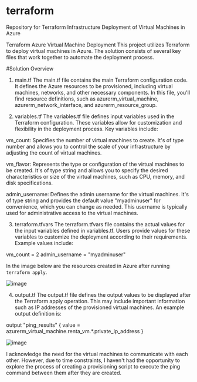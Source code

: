 # terraform
Repository for Terraform Infrastructure Deployment of Virtual Machines in Azure

Terraform Azure Virtual Machine Deployment
This project utilizes Terraform to deploy virtual machines in Azure. The solution consists of several key files that work together to automate the deployment process.

#Solution Overview
1. main.tf
The main.tf file contains the main Terraform configuration code. It defines the Azure resources to be provisioned, including virtual machines, networks, and other necessary components. In this file, you'll find resource definitions, such as azurerm_virtual_machine, azurerm_network_interface, and azurerm_resource_group.

2. variables.tf
The variables.tf file defines input variables used in the Terraform configuration. These variables allow for customization and flexibility in the deployment process. Key variables include:

vm_count: Specifies the number of virtual machines to create. It's of type number and allows you to control the scale of your infrastructure by adjusting the count of virtual machines.

vm_flavor: Represents the type or configuration of the virtual machines to be created. It's of type string and allows you to specify the desired characteristics or size of the virtual machines, such as CPU, memory, and disk specifications.

admin_username: Defines the admin username for the virtual machines. It's of type string and provides the default value "myadminuser" for convenience, which you can change as needed. This username is typically used for administrative access to the virtual machines.

3. terraform.tfvars
The terraform.tfvars file contains the actual values for the input variables defined in variables.tf. Users provide values for these variables to customize the deployment according to their requirements. Example values include:

vm_count = 2
admin_username = "myadminuser"

In the image below are the resources created in Azure after running `terraform apply`.

![image](https://github.com/MariusRenta/terraform/assets/40556232/78e9f203-c94d-417a-bc11-2bed4c3959cd)



4. output.tf
The output.tf file defines the output values to be displayed after the Terraform apply operation. This may include important information such as IP addresses of the provisioned virtual machines. An example output definition is:


output "ping_results" {
  value = azurerm_virtual_machine.renta_vm.*.private_ip_address
}


![image](https://github.com/MariusRenta/terraform/assets/40556232/8982f3ec-c73b-4f3e-b2f1-894fe1c35ba7)

I acknowledge the need for the virtual machines to communicate with each other. However, due to time constraints, I haven't had the opportunity to explore the process of creating a provisioning script to execute the ping command between them after they are created.
